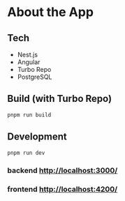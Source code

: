 # About the App

## Tech

- Nest.js
- Angular
- Turbo Repo
- PostgreSQL

## Build (with Turbo Repo)

```bash
pnpm run build
```

## Development

```bash
pnpm run dev
```

### backend <http://localhost:3000/>

### frontend <http://localhost:4200/>
